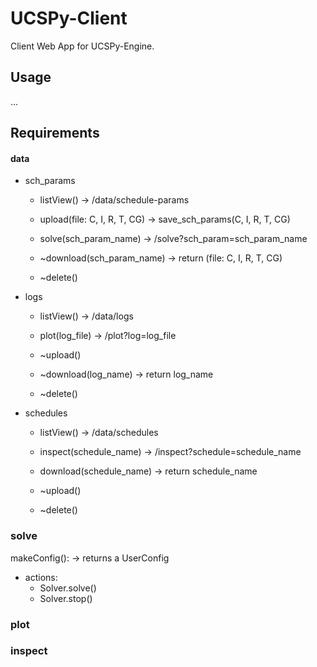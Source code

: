 # UCSPy-Client

Client Web App for UCSPy-Engine.

## Usage

...

## Requirements

#### data

- sch_params

  - listView() -> /data/schedule-params
  - upload(file: C, I, R, T, CG) -> save_sch_params(C, I, R, T, CG)
  - solve(sch_param_name) -> /solve?sch_param=sch_param_name

  - ~download(sch_param_name) -> return (file: C, I, R, T, CG)
  - ~delete()

- logs

  - listView() -> /data/logs
  - plot(log_file) -> /plot?log=log_file

  - ~upload()
  - ~download(log_name) -> return log_name
  - ~delete()

- schedules

  - listView() -> /data/schedules
  - inspect(schedule_name) -> /inspect?schedule=schedule_name
  - download(schedule_name) -> return schedule_name

  - ~upload()
  - ~delete()

### solve

makeConfig(): -> returns a UserConfig

- actions:
  - Solver.solve()
  - Solver.stop()

  
### plot

### inspect
